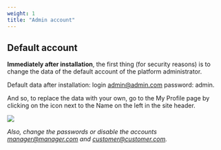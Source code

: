 ```yaml
---
weight: 1
title: "Admin account"
---
```


## Default account
**Immediately after installation**, the first thing (for security reasons) is to change the data of the default account of the platform administrator.

Default data after installation: login admin@admin.com password: admin.

And so, to replace the data with your own, go to the My Profile page by clicking on the icon next to the Name on the left in the site header.

![](/images/2025-01-05_12-09-08.png)

*Also, change the passwords or disable the accounts manager@manager.com and customer@customer.com.*